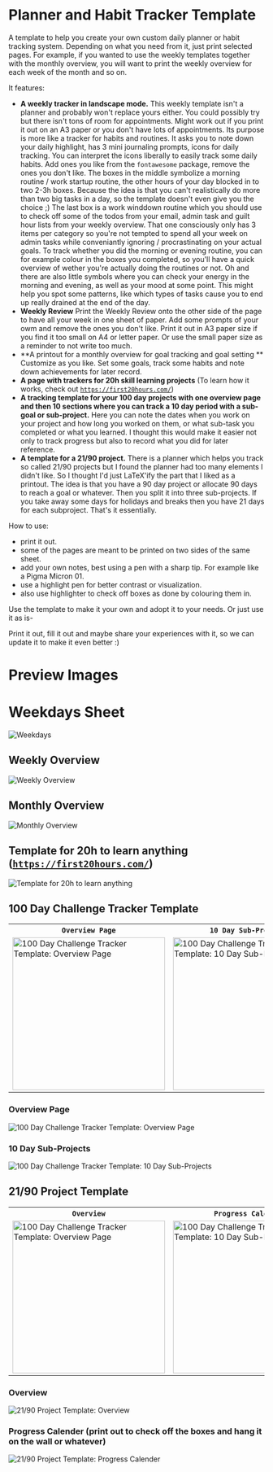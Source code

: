 # Planner and Habit Tracker Template
A template to help you create your own custom daily planner or habit tracking system.
Depending on what you need from it, just print selected pages. For example, if you wanted to use the weekly templates together with the monthly overview, you will want to print the weekly overview for each week of the month and so on.  

It features:
* **A weekly tracker in landscape mode.** This weekly template isn't a planner and probably won't replace yours either. You could possibly try but there isn't tons of room for appointments. Might work out if you print it out on an A3 paper or you don't have lots of appointments. Its purpose is more like a tracker for habits and routines. It asks you to note down your daily highlight, has 3 mini journaling prompts, icons for daily tracking. You can interpret the icons liberally to easily track some daily habits. Add ones you like from the `fontawesome` package, remove the ones you don't like.  The boxes in the middle symbolize a morning routine / work startup routine, the other hours of your day blocked in to two 2-3h boxes. Because the idea is that you can't realistically do more than two big tasks in a day, so the template doesn't even give you the choice ;) The last box is a work winddown routine which you should use to check off some of the todos from your email, admin task and guilt hour lists from your weekly overview. That one consciously only has 3 items per category so you're not tempted to spend all your week on admin tasks while conveniantly ignoring / procrastinating on your actual goals. To track whether you did the morning or evening routine, you can for example colour in the boxes you completed, so you'll have a quick overview of wether you're actually doing the routines or not. Oh and there are also little symbols where you can check your energy in the morning and evening, as well as your mood at some point. This might help you spot some patterns, like which types of tasks cause you to end up really drained at the end of the day. 
* **Weekly Review** Print the Weekly Review onto the other side of the page to have all your week in one sheet of paper. Add some prompts of your owm and remove the ones you don't like. Print it out in A3 paper size if you find it too small on A4 or letter paper. Or use the small paper size as a reminder to not write too much.
* **A printout for a monthly overview for goal tracking and goal setting ** Customize as you like. Set some goals, track some habits and note down achievements for later record. 
* **A page with trackers for 20h skill learning projects** (To learn how it works, check out [`https://first20hours.com/`](https://first20hours.com/)) 
* **A tracking template for your 100 day projects with one overview page and then 10 sections where you can track a 10 day period with a sub-goal or sub-project.** Here you can note the dates when you work on your project and how long you worked on them, or what sub-task you completed or what you learned. I thought this would make it easier not only to track progress but also to record what you did for later reference. 
* **A template for a 21/90 project.** There is a planner which helps you track so called 21/90 projects but I found the planner had too many elements I didn't like. So I thought I'd just LaTeX'ify the part that I liked as a printout. The idea is that you have a 90 day project or allocate 90 days to reach a goal or whatever. Then you split it into three sub-projects. If you take away some days for holidays and breaks then you have 21 days for each subproject. That's it essentially. 

How to use:
* print it out. 
* some of the pages are meant to be printed on two sides of the same sheet. 
* add your own notes, best using a pen with a sharp tip. For example like a Pigma Micron 01.
* use a highlight pen for better contrast or visualization.
* also use highlighter to check off boxes as done by colouring them in.

Use the template to make it your own and adopt it to your needs. Or just use it as is-

Print it out, fill it out and maybe share your experiences with it, so we can update it to make it even better :)


# Preview Images 

# Weekdays Sheet
![Weekdays](https://github.com/latex-ninja/Planner-and-Habit-Tracker-Template/blob/master/img/plannertemplate-01.png)

## Weekly Overview
![Weekly Overview](https://github.com/latex-ninja/Planner-and-Habit-Tracker-Template/blob/master/img/plannertemplate-02.png)

## Monthly Overview
![Monthly Overview](https://github.com/latex-ninja/Planner-and-Habit-Tracker-Template/blob/master/img/plannertemplate-03.png)


## Template for 20h to learn anything ([`https://first20hours.com/`](https://first20hours.com/))
![Template for 20h to learn anything](https://github.com/latex-ninja/Planner-and-Habit-Tracker-Template/blob/master/img/plannertemplate-04.png)

## 100 Day Challenge Tracker Template

<table width="100%" margin-left="auto" margin-right="auto">
	<tr>
		<th><code>Overview Page</code></th>
		<th><code>10 Day Sub-Projects</code></th>
	</tr>
	<tr>
		<td>
			<img src="https://github.com/latex-ninja/Planner-and-Habit-Tracker-Template/blob/master/img/plannertemplate-05.png" 
				alt="100 Day Challenge Tracker Template: Overview Page"
				height="300"/>
		</td>
		<td>
			<img src="https://github.com/latex-ninja/Planner-and-Habit-Tracker-Template/blob/master/img/plannertemplate-06.png" 
				alt="100 Day Challenge Tracker Template: 10 Day Sub-Projects"
				height="300"/>
		</td>
	</tr>			
</table>



### Overview Page
![100 Day Challenge Tracker Template: Overview Page](https://github.com/latex-ninja/Planner-and-Habit-Tracker-Template/blob/master/img/plannertemplate-05.png)

### 10 Day Sub-Projects
![100 Day Challenge Tracker Template: 10 Day Sub-Projects](https://github.com/latex-ninja/Planner-and-Habit-Tracker-Template/blob/master/img/plannertemplate-06.png)


## 21/90 Project Template


<table width="100%" margin-left="auto" margin-right="auto">
	<tr>
		<th><code>Overview</code></th>
		<th><code>Progress Calender</code></th>
	</tr>
	<tr>
		<td>
			<img src="https://github.com/latex-ninja/Planner-and-Habit-Tracker-Template/blob/master/img/plannertemplate-16.png" 
				alt="100 Day Challenge Tracker Template: Overview Page"
				height="300"/>
		</td>
		<td>
			<img src="https://github.com/latex-ninja/Planner-and-Habit-Tracker-Template/blob/master/img/plannertemplate-17.png" 
				alt="100 Day Challenge Tracker Template: 10 Day Sub-Projects"
				height="300"/>
		</td>
	</tr>			
</table>


### Overview
![21/90 Project Template: Overview](https://github.com/latex-ninja/Planner-and-Habit-Tracker-Template/blob/master/img/plannertemplate-16.png)

### Progress Calender (print out to check off the boxes and hang it on the wall or whatever)
![21/90 Project Template: Progress Calender](https://github.com/latex-ninja/Planner-and-Habit-Tracker-Template/blob/master/img/plannertemplate-17.png)


